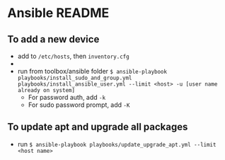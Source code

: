 # Ansible README

## To add a new device

- add to `/etc/hosts`, then `inventory.cfg`
- 
- run from toolbox/ansible folder `$ ansible-playbook playbooks/install_sudo_and_group.yml playbooks/install_ansible_user.yml --limit <host> -u [user name already on system]`
  - For password auth, add `-k`
  - For sudo password prompt, add `-K`

## To update apt and upgrade all packages

- run `$ ansible-playbook playbooks/update_upgrade_apt.yml --limit <host name>`